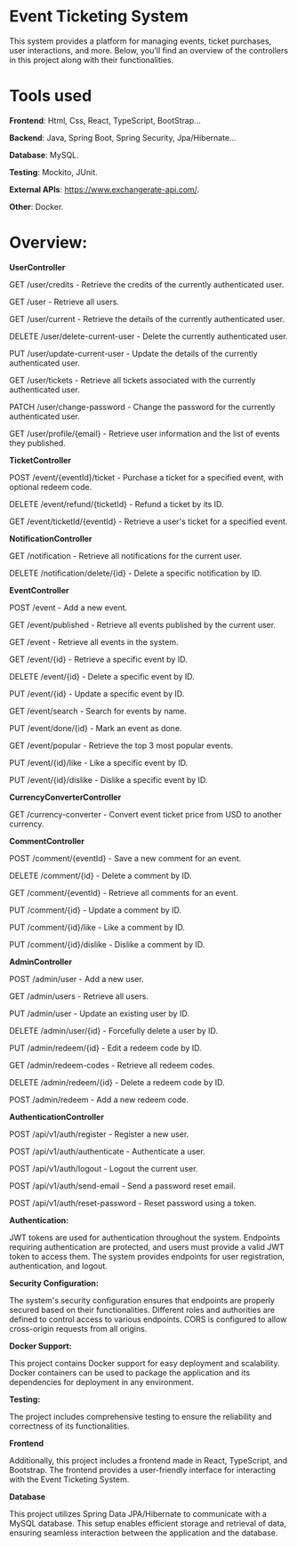 # **Event Ticketing System**

This system provides a platform for managing events, ticket purchases, user interactions, and more. 
Below, you'll find an overview of the controllers in this project along with their functionalities.

# **Tools used**

**Frontend**: Html, Css, React, TypeScript, BootStrap...

**Backend**: Java, Spring Boot, Spring Security, Jpa/Hibernate...

**Database**: MySQL.

**Testing**: Mockito, JUnit.

**External APIs**: https://www.exchangerate-api.com/.

**Other**: Docker.

# **Overview:**

**UserController**

GET /user/credits - Retrieve the credits of the currently authenticated user.

GET /user - Retrieve all users.

GET /user/current - Retrieve the details of the currently authenticated user.

DELETE /user/delete-current-user - Delete the currently authenticated user.

PUT /user/update-current-user - Update the details of the currently authenticated user.

GET /user/tickets - Retrieve all tickets associated with the currently authenticated user.

PATCH /user/change-password - Change the password for the currently authenticated user.

GET /user/profile/{email} - Retrieve user information and the list of events they published.

**TicketController**

POST /event/{eventId}/ticket - Purchase a ticket for a specified event, with optional redeem code.

DELETE /event/refund/{ticketId} - Refund a ticket by its ID.

GET /event/ticketId/{eventId} - Retrieve a user's ticket for a specified event.

**NotificationController**

GET /notification - Retrieve all notifications for the current user.

DELETE /notification/delete/{id} - Delete a specific notification by ID.

**EventController**

POST /event - Add a new event.

GET /event/published - Retrieve all events published by the current user.

GET /event - Retrieve all events in the system.

GET /event/{id} - Retrieve a specific event by ID.

DELETE /event/{id} - Delete a specific event by ID.

PUT /event/{id} - Update a specific event by ID.

GET /event/search - Search for events by name.

PUT /event/done/{id} - Mark an event as done.

GET /event/popular - Retrieve the top 3 most popular events.

PUT /event/{id}/like - Like a specific event by ID.

PUT /event/{id}/dislike - Dislike a specific event by ID.

**CurrencyConverterController**

GET /currency-converter - Convert event ticket price from USD to another currency.

**CommentController**

POST /comment/{eventId} - Save a new comment for an event.

DELETE /comment/{id} - Delete a comment by ID.

GET /comment/{eventId} - Retrieve all comments for an event.

PUT /comment/{id} - Update a comment by ID.

PUT /comment/{id}/like - Like a comment by ID.

PUT /comment/{id}/dislike - Dislike a comment by ID.

**AdminController**

POST /admin/user - Add a new user.

GET /admin/users - Retrieve all users.

PUT /admin/user - Update an existing user by ID.

DELETE /admin/user/{id} - Forcefully delete a user by ID.

PUT /admin/redeem/{id} - Edit a redeem code by ID.

GET /admin/redeem-codes - Retrieve all redeem codes.

DELETE /admin/redeem/{id} - Delete a redeem code by ID.

POST /admin/redeem - Add a new redeem code.

**AuthenticationController**

POST /api/v1/auth/register - Register a new user.

POST /api/v1/auth/authenticate - Authenticate a user.

POST /api/v1/auth/logout - Logout the current user.

POST /api/v1/auth/send-email - Send a password reset email.

POST /api/v1/auth/reset-password - Reset password using a token.

**Authentication:**

JWT tokens are used for authentication throughout the system.
Endpoints requiring authentication are protected, and users must provide a valid JWT token to access them.
The system provides endpoints for user registration, authentication, and logout.

**Security Configuration:**

The system's security configuration ensures that endpoints are properly secured based on their functionalities.
Different roles and authorities are defined to control access to various endpoints.
CORS is configured to allow cross-origin requests from all origins.

**Docker Support:**

This project contains Docker support for easy deployment and scalability.
Docker containers can be used to package the application and its dependencies for deployment in any environment.

**Testing:**

The project includes comprehensive testing to ensure the reliability and correctness of its functionalities.

**Frontend**

Additionally, this project includes a frontend made in React, TypeScript, and Bootstrap. 
The frontend provides a user-friendly interface for interacting with the Event Ticketing System.

**Database**

This project utilizes Spring Data JPA/Hibernate to communicate with a MySQL database. 
This setup enables efficient storage and retrieval of data, ensuring seamless interaction between the application and the database.
